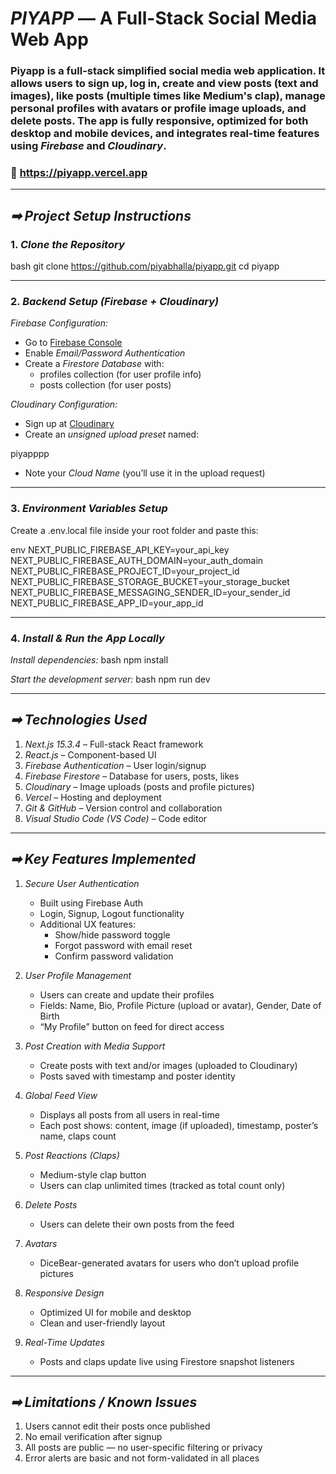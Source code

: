 # *PIYAPP* — A Full-Stack Social Media Web App

### **Piyapp** is a full-stack simplified social media web application. It allows users to sign up, log in, create and view posts (text and images), like posts (multiple times like Medium's clap), manage personal profiles with avatars or profile image uploads, and delete posts. The app is fully responsive, optimized for both desktop and mobile devices, and integrates real-time features using *Firebase* and *Cloudinary*.

### 🔗 https://piyapp.vercel.app
---

## *➡ Project Setup Instructions*

### 1. *Clone the Repository*
bash
git clone https://github.com/piyabhalla/piyapp.git
cd piyapp


---

### 2. *Backend Setup (Firebase + Cloudinary)*

*Firebase Configuration:*
- Go to [Firebase Console](https://console.firebase.google.com)
- Enable *Email/Password Authentication*
- Create a *Firestore Database* with:
  - profiles collection (for user profile info)
  - posts collection (for user posts)

*Cloudinary Configuration:*
- Sign up at [Cloudinary](https://cloudinary.com/)
- Create an *unsigned upload preset* named:

piyapppp

- Note your *Cloud Name* (you’ll use it in the upload request)

---

### 3. *Environment Variables Setup*

Create a .env.local file inside your root folder and paste this:

env
NEXT_PUBLIC_FIREBASE_API_KEY=your_api_key
NEXT_PUBLIC_FIREBASE_AUTH_DOMAIN=your_auth_domain
NEXT_PUBLIC_FIREBASE_PROJECT_ID=your_project_id
NEXT_PUBLIC_FIREBASE_STORAGE_BUCKET=your_storage_bucket
NEXT_PUBLIC_FIREBASE_MESSAGING_SENDER_ID=your_sender_id
NEXT_PUBLIC_FIREBASE_APP_ID=your_app_id


---

### 4. *Install & Run the App Locally*

*Install dependencies:*
bash
npm install


*Start the development server:*
bash
npm run dev


---

## *➡ Technologies Used*

1. *Next.js 15.3.4* – Full-stack React framework  
2. *React.js* – Component-based UI  
3. *Firebase Authentication* – User login/signup  
4. *Firebase Firestore* – Database for users, posts, likes  
5. *Cloudinary* – Image uploads (posts and profile pictures)  
6. *Vercel* – Hosting and deployment  
7. *Git & GitHub* – Version control and collaboration  
8. *Visual Studio Code (VS Code)* – Code editor  

---

## *➡ Key Features Implemented*

1. *Secure User Authentication*
   - Built using Firebase Auth
   - Login, Signup, Logout functionality
   - Additional UX features:
     - Show/hide password toggle  
     - Forgot password with email reset  
     - Confirm password validation

2. *User Profile Management*
   - Users can create and update their profiles
   - Fields: Name, Bio, Profile Picture (upload or avatar), Gender, Date of Birth
   - “My Profile” button on feed for direct access

3. *Post Creation with Media Support*
   - Create posts with text and/or images (uploaded to Cloudinary)
   - Posts saved with timestamp and poster identity

4. *Global Feed View*
   - Displays all posts from all users in real-time
   - Each post shows: content, image (if uploaded), timestamp, poster’s name, claps count

5. *Post Reactions (Claps)*
   - Medium-style clap button
   - Users can clap unlimited times (tracked as total count only)

6. *Delete Posts*
   - Users can delete their own posts from the feed

7. *Avatars*
   - DiceBear-generated avatars for users who don’t upload profile pictures

8. *Responsive Design*
   - Optimized UI for mobile and desktop
   - Clean and user-friendly layout

9. *Real-Time Updates*
   - Posts and claps update live using Firestore snapshot listeners

---

## *➡ Limitations / Known Issues*

1. Users cannot edit their posts once published  
2. No email verification after signup  
3. All posts are public — no user-specific filtering or privacy  
4. Error alerts are basic and not form-validated in all places

